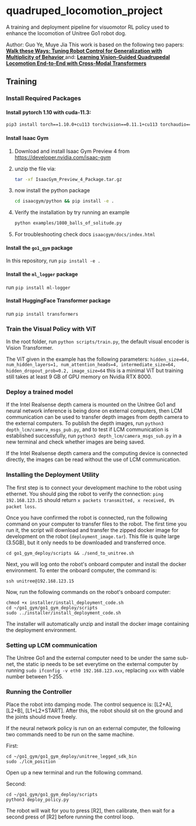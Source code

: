 # quadruped_locomotion_project
A training and deployment pipeline for visuomotor RL policy used to enhance the locomotion of Unitree Go1 robot dog.

Author: Guo Ye, Muye Jia
This work is based on the following two papers: 
    <a href="https://gmargo11.github.io/walk-these-ways/" target="_blank">
      <b> Walk these Ways: Tuning Robot Control for Generalization with Multiplicity of Behavior </b>
    </a>
and:
    <a href="https://arxiv.org/abs/2107.03996" target="_blank">
      <b> Learning Vision-Guided Quadrupedal Locomotion End-to-End with Cross-Modal Transformers </b>
    </a>


## Training

### Install Required Packages

#### Install pytorch 1.10 with cuda-11.3:

```bash
pip3 install torch==1.10.0+cu113 torchvision==0.11.1+cu113 torchaudio==0.10.0+cu113 -f https://download.pytorch.org/whl/cu113/torch_stable.html
```

#### Install Isaac Gym

1. Download and install Isaac Gym Preview 4 from https://developer.nvidia.com/isaac-gym
2. unzip the file via:
    ```bash
    tar -xf IsaacGym_Preview_4_Package.tar.gz
    ```

3. now install the python package
    ```bash
    cd isaacgym/python && pip install -e .
    ```
4. Verify the installation by try running an example

    ```bash
    python examples/1080_balls_of_solitude.py
    ```
5. For troubleshooting check docs `isaacgym/docs/index.html`

#### Install the `go1_gym` package

In this repository, run `pip install -e .`

#### Install the `ml_logger` package

run  `pip install ml-logger`

#### Install HuggingFace Transformer package

run `pip install transformers`

### Train the Visual Policy with ViT

In the root folder, run `python scripts/train.py`, the default visual encoder is Vision Transformer.

The ViT given in the example has the following parameters:
`hidden_size=64, num_hidden_layers=1, num_attention_heads=4, intermediate_size=64, hidden_dropout_prob=0.2, image_size=64`
this is a minimal ViT but training still takes at least 9 GB of GPU memory on Nvidia RTX 8000.

### Deploy a trained model

If the Intel Realsense depth camera is mounted on the Unitree Go1 and neural network inference is being done on external computers, then LCM communication can be used to transfer depth images from depth camera to the external computers. To publish the depth images, run `python3 depth_lcm/camera_msgs_pub.py`, and to test if LCM communication is established successfully, run `python3 depth_lcm/camera_msgs_sub.py` in a new terminal and check whether images are being saved.

If the Intel Realsense depth camera and the computing device is connected directly, the images can be read without the use of LCM communication.

### Installing the Deployment Utility

The first step is to connect your development machine to the robot using ethernet. You should ping the robot to verify the connection: `ping 192.168.123.15` should return `x packets transmitted, x received, 0% packet loss`.

Once you have confirmed the robot is connected, run the following command on your computer to transfer files to the robot. The first time you run it, the script will download and transfer the zipped docker image for development on the robot (`deployment_image.tar`). This file is quite large (3.5GB), but it only needs to be downloaded and transferred once.

```
cd go1_gym_deploy/scripts && ./send_to_unitree.sh
```

Next, you will log onto the robot's onboard computer and install the docker environment. To enter the onboard computer, the command is:

```
ssh unitree@192.168.123.15
```

Now, run the following commands on the robot's onboard computer:

```
chmod +x installer/install_deployment_code.sh
cd ~/go1_gym/go1_gym_deploy/scripts
sudo ../installer/install_deployment_code.sh
```

The installer will automatically unzip and install the docker image containing the deployment environment. 

### Setting up LCM communication

The Unitree Go1 and the external computer need to be under the same sub-net, the static ip needs to be set everytime on the external computer by running `sudo ifconfig -v eth0 192.168.123.xxx`, replacing `xxx` with viable number between 1-255.

### Running the Controller  <a name="runcontroller"></a>

Place the robot into damping mode. The control sequence is: [L2+A], [L2+B], [L1+L2+START]. After this, the robot should sit on the ground and the joints should move freely. 

If the neural network policy is run on an external computer, the following two commands need to be run on the same machine.

First:
```
cd ~/go1_gym/go1_gym_deploy/unitree_legged_sdk_bin
sudo ./lcm_position
```

Open up a new terminal and run the following command.

Second:
```
cd ~/go1_gym/go1_gym_deploy/scripts
python3 deploy_policy.py
```

The robot will wait for you to press [R2], then calibrate, then wait for a second press of [R2] before running the control loop.
